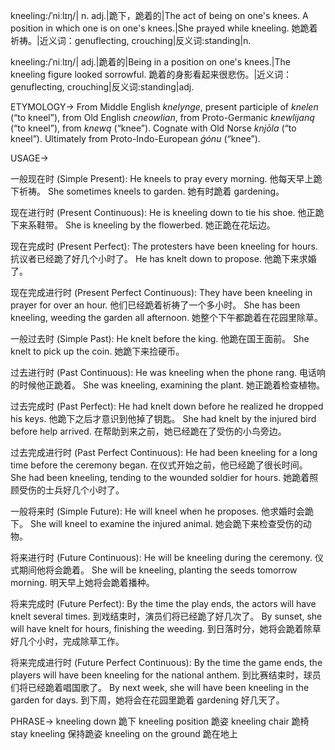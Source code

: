 kneeling:/ˈniːlɪŋ/| n. adj.|跪下，跪着的|The act of being on one's knees.  A position in which one is on one's knees.|She prayed while kneeling. 她跪着祈祷。|近义词：genuflecting, crouching|反义词:standing|n.

kneeling:/ˈniːlɪŋ/| adj.|跪着的|Being in a position on one's knees.|The kneeling figure looked sorrowful.  跪着的身影看起来很悲伤。|近义词：genuflecting, crouching|反义词:standing|adj.


ETYMOLOGY->
From Middle English *knelynge*, present participle of *knelen* (“to kneel”), from Old English *cneowlian*, from Proto-Germanic *knewlijaną* (“to kneel”), from *knewą* (“knee”).  Cognate with Old Norse *knjōla* (“to kneel”). Ultimately from Proto-Indo-European *ǵónu* (“knee”).


USAGE->

一般现在时 (Simple Present):
He kneels to pray every morning. 他每天早上跪下祈祷。
She sometimes kneels to garden. 她有时跪着 gardening。

现在进行时 (Present Continuous):
He is kneeling down to tie his shoe. 他正跪下来系鞋带。
She is kneeling by the flowerbed. 她正跪在花坛边。

现在完成时 (Present Perfect):
The protesters have been kneeling for hours. 抗议者已经跪了好几个小时了。
He has knelt down to propose. 他跪下来求婚了。

现在完成进行时 (Present Perfect Continuous):
They have been kneeling in prayer for over an hour. 他们已经跪着祈祷了一个多小时。
She has been kneeling, weeding the garden all afternoon. 她整个下午都跪着在花园里除草。

一般过去时 (Simple Past):
He knelt before the king. 他跪在国王面前。
She knelt to pick up the coin. 她跪下来捡硬币。

过去进行时 (Past Continuous):
He was kneeling when the phone rang.  电话响的时候他正跪着。
She was kneeling, examining the plant. 她正跪着检查植物。

过去完成时 (Past Perfect):
He had knelt down before he realized he dropped his keys. 他跪下之后才意识到他掉了钥匙。
She had knelt by the injured bird before help arrived.  在帮助到来之前，她已经跪在了受伤的小鸟旁边。

过去完成进行时 (Past Perfect Continuous):
He had been kneeling for a long time before the ceremony began. 在仪式开始之前，他已经跪了很长时间。
She had been kneeling, tending to the wounded soldier for hours. 她跪着照顾受伤的士兵好几个小时了。

一般将来时 (Simple Future):
He will kneel when he proposes. 他求婚时会跪下。
She will kneel to examine the injured animal. 她会跪下来检查受伤的动物。

将来进行时 (Future Continuous):
He will be kneeling during the ceremony.  仪式期间他将会跪着。
She will be kneeling, planting the seeds tomorrow morning. 明天早上她将会跪着播种。

将来完成时 (Future Perfect):
By the time the play ends, the actors will have knelt several times. 到戏结束时，演员们将已经跪了好几次了。
By sunset, she will have knelt for hours, finishing the weeding. 到日落时分，她将会跪着除草好几个小时，完成除草工作。

将来完成进行时 (Future Perfect Continuous):
By the time the game ends, the players will have been kneeling for the national anthem. 到比赛结束时，球员们将已经跪着唱国歌了。
By next week, she will have been kneeling in the garden for days. 到下周，她将会在花园里跪着 gardening 好几天了。



PHRASE->
kneeling down 跪下
kneeling position 跪姿
kneeling chair 跪椅
stay kneeling 保持跪姿
kneeling on the ground 跪在地上
